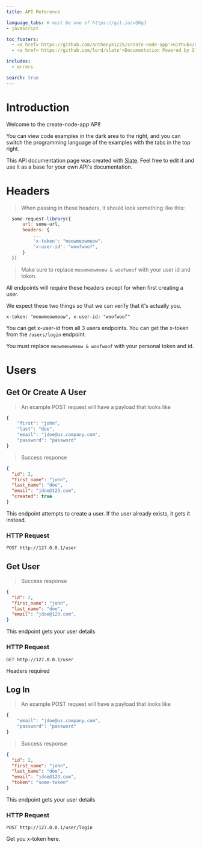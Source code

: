 ```yaml
---
title: API Reference

language_tabs: # must be one of https://git.io/vQNgJ
- javascript

toc_footers:
  - <a href='https://github.com/anthonyk1225/create-node-app'>Github</a>
  - <a href='https://github.com/lord/slate'>Documentation Powered by Slate</a>

includes:
  - errors

search: true
---
```


# Introduction

Welcome to the create-node-app API!

You can view code examples in the dark area to the right, and you can switch the programming language of the examples with the tabs in the top right.

This API documentation page was created with [Slate](https://github.com/lord/slate). Feel free to edit it and use it as a base for your own API's documentation.

# Headers

> When passing in these headers, it should look something like this:

```javascript
  some-request-library({
      url: some-url,
      headers: {
          ...
          'x-token': "meowmeowmeow",
          'x-user-id': "woofwoof",
      }
  })
```

> Make sure to replace `meowmeowmeow & woofwoof` with your user id and token.

All endpoints will require these headers except for when first creating a user.

We expect these two things so that we can verify that it's actually you.

`x-token: "meowmeowmeow", x-user-id: "woofwoof"`

You can get x-user-id from all 3 users endpoints. You can get the x-token from the `/users/login` endpoint.

<aside class="warning">
You must replace <code>meowmeowmeow & woofwoof</code> with your personal token and id.
</aside>

# Users
## Get Or Create A User

> An example POST request will have a payload that looks like

```javascript
{
    "first": "john",
    "last": "doe",
    "email": "jdoe@us.company.com",
    "password": "password"
}
```


> Success response

```json
{
  "id": 2,
  "first_name": "john",
  "last_name": "doe",
  "email": "jdoe@123.com",  
  "created": true
}
```

This endpoint attempts to create a user. If the user already exists, it gets it instead.

### HTTP Request

`POST http://127.0.0.1/user`

## Get User

> Success response

```json
{
  "id": 2,
  "first_name": "john",
  "last_name": "doe",
  "email": "jdoe@123.com",
}
```

This endpoint gets your user details

### HTTP Request

`GET http://127.0.0.1/user`

<aside class="notice">
Headers required 
</aside>

## Log In

> An example POST request will have a payload that looks like

```javascript
{
    "email": "jdoe@us.company.com",
    "password": "password"
}
```

> Success response

```json
{
  "id": 2,
  "first_name": "john",
  "last_name": "doe",
  "email": "jdoe@123.com",
  "token": "some-token"
}
```

This endpoint gets your user details

### HTTP Request

`POST http://127.0.0.1/user/login`

<aside class="success">
Get you x-token here.
</aside>

